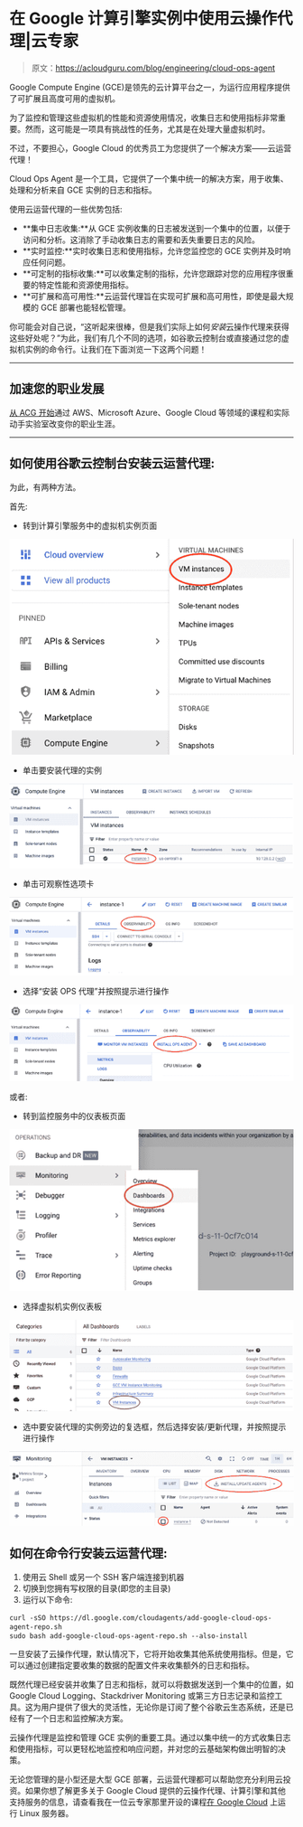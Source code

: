 # 在 Google 计算引擎实例中使用云操作代理|云专家

> 原文：<https://acloudguru.com/blog/engineering/cloud-ops-agent>

Google Compute Engine (GCE)是领先的云计算平台之一，为运行应用程序提供了可扩展且高度可用的虚拟机。

为了监控和管理这些虚拟机的性能和资源使用情况，收集日志和使用指标非常重要。然而，这可能是一项具有挑战性的任务，尤其是在处理大量虚拟机时。

不过，不要担心，Google Cloud 的优秀员工为您提供了一个解决方案——云运营代理！

Cloud Ops Agent 是一个工具，它提供了一个集中统一的解决方案，用于收集、处理和分析来自 GCE 实例的日志和指标。

使用云运营代理的一些优势包括:

*   **集中日志收集:**从 GCE 实例收集的日志被发送到一个集中的位置，以便于访问和分析。这消除了手动收集日志的需要和丢失重要日志的风险。
*   **实时监控:**实时收集日志和使用指标，允许您监控您的 GCE 实例并及时响应任何问题。
*   **可定制的指标收集:**可以收集定制的指标，允许您跟踪对您的应用程序很重要的特定性能和资源使用指标。
*   **可扩展和高可用性:**云运营代理旨在实现可扩展和高可用性，即使是最大规模的 GCE 部署也能轻松管理。

你可能会对自己说，“这听起来很棒，但是我们实际上如何*安装*云操作代理来获得这些好处呢？”为此，我们有几个不同的选项，如谷歌云控制台或直接通过您的虚拟机实例的命令行。让我们在下面浏览一下这两个问题！

* * *

## 加速您的职业发展

[从 ACG 开始](https://acloudguru.com/pricing)通过 AWS、Microsoft Azure、Google Cloud 等领域的课程和实际动手实验室改变你的职业生涯。

* * *

## **如何使用谷歌云控制台安装云运营代理:**

为此，有两种方法。

首先:

*   转到计算引擎服务中的虚拟机实例页面

![](img/c6f172fc691dc160e379bfb567be8fa1.png)

*   单击要安装代理的实例

![](img/4399c4568957f94df8f72cd4f8767605.png)

*   单击可观察性选项卡

![](img/a8b967d0d8c32d3d89a38ff7a7e99472.png)

*   选择“安装 OPS 代理”并按照提示进行操作

![](img/bd06788b2cace05ee493bc4b06b0ae11.png)

或者:

*   转到监控服务中的仪表板页面

![](img/c88378ca3768bcb5852865b73cea170d.png)

*   选择虚拟机实例仪表板

![](img/fe779b0d410274215f84673f4fb48adb.png)

*   选中要安装代理的实例旁边的复选框，然后选择安装/更新代理，并按照提示进行操作

![](img/f9035312fa57f6fe9e97fcbe45e286f6.png)

## **如何在命令行安装云运营代理:**

1.  使用云 Shell 或另一个 SSH 客户端连接到机器
2.  切换到您拥有写权限的目录(即您的主目录)
3.  运行以下命令:

```
curl -sSO https://dl.google.com/cloudagents/add-google-cloud-ops-agent-repo.sh
sudo bash add-google-cloud-ops-agent-repo.sh --also-install
```

一旦安装了云操作代理，默认情况下，它将开始收集其他系统使用指标。但是，它可以通过创建指定要收集的数据的配置文件来收集额外的日志和指标。

既然代理已经安装并收集了日志和指标，就可以将数据发送到一个集中的位置，如 Google Cloud Logging、Stackdriver Monitoring 或第三方日志记录和监控工具。这为用户提供了很大的灵活性，无论你是订阅了整个谷歌云生态系统，还是已经有了一个日志和监控解决方案。

云操作代理是监控和管理 GCE 实例的重要工具。通过以集中统一的方式收集日志和使用指标，可以更轻松地监控和响应问题，并对您的云基础架构做出明智的决策。

无论您管理的是小型还是大型 GCE 部署，云运营代理都可以帮助您充分利用云投资。如果你想了解更多关于 Google Cloud 提供的云操作代理、计算引擎和其他支持服务的信息，请查看我在一位云专家那里开设的课程[在 Google Cloud](https://acloudguru.com/course/running-linux-servers-on-google-cloud) 上运行 Linux 服务器。